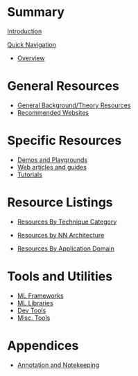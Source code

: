 # Summary

[Introduction]()

[Quick Navigation]()

- [Overview]()

# General Resources

- [General Background/Theory Resources](./gen_bg-theory.md)
- [Recommended Websites](./gen_rec-sites.md)

# Specific Resources

<!-- - [Resources By Type]()-->
- [Demos and Playgrounds](./res_demo.md)
- [Web articles and guides](./res_artguide.md)
- [Tutorials]()


# Resource Listings

- [Resources By Technique Category]() <!--(./cat_technique.md)-->
    <!--- [Supervised Learning](./cat_technique_sup.md)
    - [Semi- and Self-Supervised Learning]()
    - [Unsupervised Learning]()
    - [Reinforcement Learning (RL)]()-->

- [Resources by NN Architecture]()
    <!--- [None / N/A]()
    - [Feed-Forward Neural Network (FFNN)]()
    - [Convolutional Neural Network (CNN)]()
    - [Recurrent Neural Network (RNN)]()-->

- [Resources By Application Domain]()
    <!--- [Images]()
    - [Text]()
    - [Sound]()
    - [Video]()
    - [Other]()-->

# Tools and Utilities

- [ML Frameworks](./util_frameworks.md)
- [ML Libraries](./util_libraries.md)
- [Dev Tools](./util_devtools.md)
- [Misc. Tools](./util_misctools.md)

# Appendices
- [Annotation and Notekeeping](./app_notes1.md)


